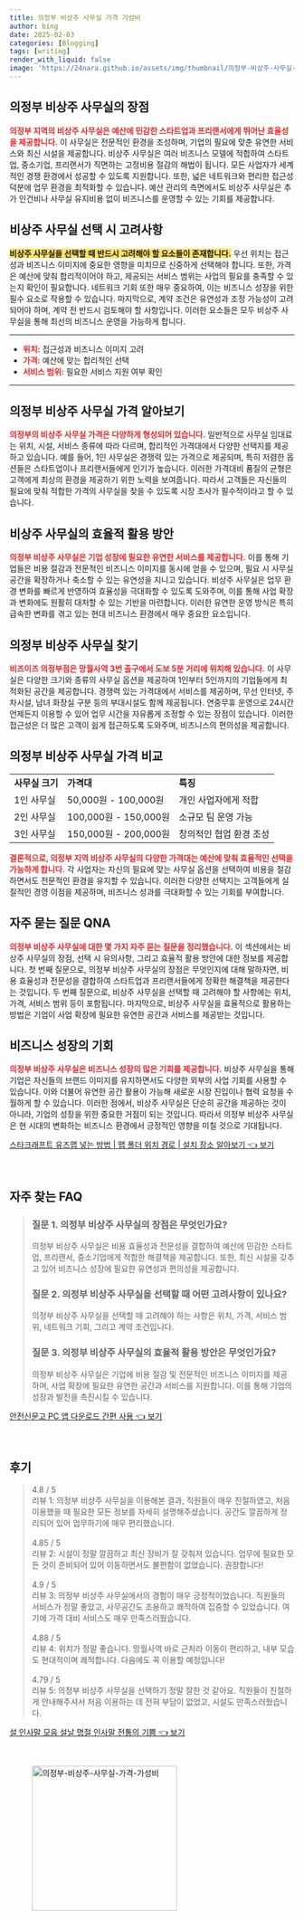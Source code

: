 ```yaml
---
title: 의정부 비상주 사무실 가격 가성비
author: bing
date: 2025-02-03
categories: [Blogging]
tags: [writing]
render_with_liquid: false
image: 'https://24nara.github.io/assets/img/thumbnail/의정부-비상주-사무실-가격-가성비.webp'
---
```



<h2 id='의정부 비상주 사무실의 장점'>의정부 비상주 사무실의 장점</h2>

<p><b><span style="color: #ee2323;">의정부 지역의 비상주 사무실은 예산에 민감한 스타트업과 프리랜서에게 뛰어난 효율성을 제공합니다.</span></b> 이 사무실은 전문적인 환경을 조성하며, 기업의 필요에 맞춘 유연한 서비스와 최신 시설을 제공합니다. 비상주 사무실은 여러 비즈니스 모델에 적합하여 스타트업, 중소기업, 프리랜서가 직면하는 고정비용 절감의 해법이 됩니다. 모든 사업자가 세계적인 경쟁 환경에서 성공할 수 있도록 지원합니다. 또한, 넓은 네트워크와 편리한 접근성 덕분에 업무 환경을 최적화할 수 있습니다. 예산 관리의 측면에서도 비상주 사무실은 추가 인건비나 사무실 유지비용 없이 비즈니스를 운영할 수 있는 기회를 제공합니다.</p>

<h2 id='비상주 사무실 선택 시 고려사항'>비상주 사무실 선택 시 고려사항</h2>

<p><b><span style="background-color: #ffe066;">비상주 사무실을 선택할 때 반드시 고려해야 할 요소들이 존재합니다.</span></b> 우선 위치는 접근성과 비즈니스 이미지에 중요한 영향을 미치므로 신중하게 선택해야 합니다. 또한, 가격은 예산에 맞춰 합리적이어야 하고, 제공되는 서비스 범위는 사업의 필요를 충족할 수 있는지 확인이 필요합니다. 네트워크 기회 또한 매우 중요하여, 이는 비즈니스 성장을 위한 필수 요소로 작용할 수 있습니다. 마지막으로, 계약 조건은 유연성과 조정 가능성이 고려되어야 하며, 계약 전 반드시 검토해야 할 사항입니다. 이러한 요소들은 모두 비상주 사무실을 통해 최선의 비즈니스 운영을 가능하게 합니다.</p>

<hr />

<ul>
    <li><b><span style="color: #ee2323;">위치:</span></b> 접근성과 비즈니스 이미지 고려</li>
    <li><b><span style="color: #ee2323;">가격:</span></b> 예산에 맞는 합리적인 선택</li>
    <li><b><span style="color: #ee2323;">서비스 범위:</span></b> 필요한 서비스 지원 여부 확인</li>
</ul>

<hr />

<h2 id='의정부 비상주 사무실 가격 알아보기'>의정부 비상주 사무실 가격 알아보기</h2>

<p><b><span style="color: #ee2323;">의정부의 비상주 사무실 가격은 다양하게 형성되어 있습니다.</span></b> 일반적으로 사무실 임대료는 위치, 시설, 서비스 종류에 따라 다르며, 합리적인 가격대에서 다양한 선택지를 제공하고 있습니다. 예를 들어, 1인 사무실은 경쟁력 있는 가격으로 제공되며, 특히 저렴한 옵션들은 스타트업이나 프리랜서들에게 인기가 높습니다. 이러한 가격대비 품질의 균형은 고객에게 최상의 환경을 제공하기 위한 노력을 보여줍니다. 따라서 고객들은 자신들의 필요에 맞춰 적합한 가격의 사무실을 찾을 수 있도록 시장 조사가 필수적이라고 할 수 있습니다.</p>

<h2 id='비상주 사무실의 효율적 활용 방안'>비상주 사무실의 효율적 활용 방안</h2>

<p><b><span style="color: #ee2323;">의정부 비상주 사무실은 기업 성장에 필요한 유연한 서비스를 제공합니다.</span></b> 이를 통해 기업들은 비용 절감과 전문적인 비즈니스 이미지를 동시에 얻을 수 있으며, 필요 시 사무실 공간을 확장하거나 축소할 수 있는 유연성을 지니고 있습니다. 비상주 사무실은 업무 환경 변화를 빠르게 반영하여 효율성을 극대화할 수 있도록 도와주며, 이를 통해 사업 확장과 변화에도 원활히 대처할 수 있는 기반을 마련합니다. 이러한 유연한 운영 방식은 특히 급속한 변화를 겪고 있는 현대 비즈니스 환경에서 매우 중요한 요소입니다.</p>

<h2 id='의정부 비상주 사무실 찾기'>의정부 비상주 사무실 찾기</h2>

<p><b><span style="color: #ee2323;">비즈이즈 의정부점은 망월사역 3번 출구에서 도보 5분 거리에 위치해 있습니다.</span></b> 이 사무실은 다양한 크기와 종류의 사무실 옵션을 제공하여 1인부터 5인까지의 기업들에게 최적화된 공간을 제공합니다. 경쟁력 있는 가격대에서 서비스를 제공하며, 무선 인터넷, 주차시설, 남녀 화장실 구분 등의 부대시설도 함께 제공됩니다. 연중무휴 운영으로 24시간 언제든지 이용할 수 있어 업무 시간을 자유롭게 조정할 수 있는 장점이 있습니다. 이러한 접근성은 더 많은 고객이 쉽게 접근하도록 도와주며, 비즈니스의 편의성을 제공합니다.</p>

<h2 id='의정부 비상주 사무실 가격 비교'>의정부 비상주 사무실 가격 비교</h2>

<table>
    <tr>
        <td><b>사무실 크기</b></td>
        <td><b>가격대</b></td>
        <td><b>특징</b></td>
    </tr>
    <tr>
        <td>1인 사무실</td>
        <td>50,000원 - 100,000원</td>
        <td>개인 사업자에게 적합</td>
    </tr>
    <tr>
        <td>2인 사무실</td>
        <td>100,000원 - 150,000원</td>
        <td>소규모 팀 운영 가능</td>
    </tr>
    <tr>
        <td>3인 사무실</td>
        <td>150,000원 - 200,000원</td>
        <td>창의적인 협업 환경 조성</td>
    </tr>
</table>

<p><b><span style="color: #ee2323;">결론적으로, 의정부 지역 비상주 사무실의 다양한 가격대는 예산에 맞춰 효율적인 선택을 가능하게 합니다.</span></b> 각 사업자는 자신의 필요에 맞는 사무실 옵션을 선택하여 비용을 절감하면서도 전문적인 환경을 유지할 수 있습니다. 이러한 다양한 선택지는 고객들에게 실질적인 경영 이점을 제공하며, 비즈니스 성과를 극대화할 수 있는 기회를 부여합니다.</p>

<h2 id='자주 묻는 질문 QNA'>자주 묻는 질문 QNA</h2>

<p><b><span style="color: #ee2323;">의정부 비상주 사무실에 대한 몇 가지 자주 묻는 질문을 정리했습니다.</span></b> 이 섹션에서는 비상주 사무실의 장점, 선택 시 유의사항, 그리고 효율적 활용 방안에 대한 정보를 제공합니다. 첫 번째 질문으로, 의정부 비상주 사무실의 장점은 무엇인지에 대해 말하자면, 비용 효율성과 전문성을 결합하여 스타트업과 프리랜서들에게 정확한 해결책을 제공한다는 것입니다. 두 번째 질문으로, 비상주 사무실을 선택할 때 고려해야 할 사항에는 위치, 가격, 서비스 범위 등이 포함됩니다. 마지막으로, 비상주 사무실을 효율적으로 활용하는 방법은 기업이 사업 확장에 필요한 유연한 공간과 서비스를 제공받는 것입니다.</p>

<h2 id='비즈니스 성장의 기회'>비즈니스 성장의 기회</h2>

<p><b><span style="color: #ee2323;">의정부 비상주 사무실은 비즈니스 성장의 많은 기회를 제공합니다.</span></b> 비상주 사무실을 통해 기업은 자신들의 브랜드 이미지를 유지하면서도 다양한 외부의 사업 기회를 사용할 수 있습니다. 이와 더불어 유연한 공간 활용이 가능해 새로운 시장 진입이나 협력 요청을 수월하게 할 수 있습니다. 이러한 점에서, 비상주 사무실은 단순히 공간을 제공하는 것이 아니라, 기업의 성장을 위한 중요한 거점이 되는 것입니다. 따라서 의정부 비상주 사무실은 현 시대의 변화하는 비즈니스 환경에서 긍정적인 영향을 미칠 것으로 기대됩니다.</p>


<p><a class="click-button" title="스타크래프트 유즈맵 넣는 방법 | 맵 폴더 위치 경로 | 설치 장소 알아보기" href="https://24nara.github.io/posts/%EC%8A%A4%ED%83%80%ED%81%AC%EB%9E%98%ED%94%84%ED%8A%B8-%EC%9C%A0%EC%A6%88%EB%A7%B5-%EB%84%A3%EB%8A%94-%EB%B0%A9%EB%B2%95-%EB%A7%B5-%ED%8F%B4%EB%8D%94-%EC%9C%84%EC%B9%98-%EA%B2%BD%EB%A1%9C-%EC%84%A4%EC%B9%98-%EC%9E%A5%EC%86%8C-%EC%95%8C%EC%95%84%EB%B3%B4%EA%B8%B0/" rel="dofollow">스타크래프트 유즈맵 넣는 방법 | 맵 폴더 위치 경로 | 설치 장소 알아보기 👈 보기</a></p><br>
<h2 id='자주_찾는_FAQ'>자주 찾는 FAQ</h2>
<div itemscope="" itemtype="https://schema.org/FAQPage"> 
<blockquote> 
<div itemscope="" itemprop="mainEntity" itemtype="https://schema.org/Question"> 
<h3 itemprop="name">질문 1. 의정부 비상주 사무실의 장점은 무엇인가요?</h3> 
<div itemscope="" itemprop="acceptedAnswer" itemtype="https://schema.org/Answer"> 
<span itemprop="text"> 
<p>의정부 비상주 사무실은 비용 효율성과 전문성을 결합하여 예산에 민감한 스타트업, 프리랜서, 중소기업에게 적합한 해결책을 제공합니다. 또한, 최신 시설을 갖추고 있어 비즈니스 성장에 필요한 유연성과 편의성을 제공합니다.</p> 
</span> 
</div> 
</div> 

<div itemscope="" itemprop="mainEntity" itemtype="https://schema.org/Question"> 
<h3 itemprop="name">질문 2. 의정부 비상주 사무실을 선택할 때 어떤 고려사항이 있나요?</h3> 
<div itemscope="" itemprop="acceptedAnswer" itemtype="https://schema.org/Answer"> 
<span itemprop="text"> 
<p>의정부 비상주 사무실을 선택할 때 고려해야 하는 사항은 위치, 가격, 서비스 범위, 네트워크 기회, 그리고 계약 조건입니다.</p> 
</span> 
</div> 
</div> 

<div itemscope="" itemprop="mainEntity" itemtype="https://schema.org/Question"> 
<h3 itemprop="name">질문 3. 의정부 비상주 사무실의 효율적 활용 방안은 무엇인가요?</h3> 
<div itemscope="" itemprop="acceptedAnswer" itemtype="https://schema.org/Answer"> 
<span itemprop="text"> 
<p>의정부 비상주 사무실은 기업에 비용 절감 및 전문적인 비즈니스 이미지를 제공하며, 사업 확장에 필요한 유연한 공간과 서비스를 지원합니다. 이를 통해 기업의 성장과 발전을 촉진시킬 수 있습니다.</p> 
</span> 
</div> 
</div> 

</blockquote> 
</div>
<p><a class="click-button" title="안전신문고 PC 앱 다운로드 간편 사용" href="https://24nara.github.io/posts/%EC%95%88%EC%A0%84%EC%8B%A0%EB%AC%B8%EA%B3%A0-PC-%EC%95%B1-%EB%8B%A4%EC%9A%B4%EB%A1%9C%EB%93%9C-%EA%B0%84%ED%8E%B8-%EC%82%AC%EC%9A%A9/" rel="dofollow">안전신문고 PC 앱 다운로드 간편 사용 👈 보기</a></p><br>
<h2 id='후기'>후기</h2>
<div itemscope itemtype="https://schema.org/Product">
  <blockquote>
  <div itemprop="review" itemscope itemtype="https://schema.org/Review">
      <div itemprop="reviewRating" itemscope itemtype="https://schema.org/Rating"> <span itemprop="ratingValue">4.8</span> / <span itemprop="bestRating">5</span> </div>
      <span itemprop="reviewBody">리뷰 1: 의정부 비상주 사무실을 이용해본 결과, 직원들이 매우 친절하였고, 처음 이용했을 때 필요한 모든 정보를 자세히 설명해주셨습니다. 공간도 깔끔하게 정리되어 있어 업무하기에 매우 편리했습니다.</span>
  </div>
  <br>
  <div itemprop="review" itemscope itemtype="https://schema.org/Review">
      <div itemprop="reviewRating" itemscope itemtype="https://schema.org/Rating"> <span itemprop="ratingValue">4.85</span> / <span itemprop="bestRating">5</span> </div>
      <span itemprop="reviewBody">리뷰 2: 시설이 정말 깔끔하고 최신 장비가 잘 갖춰져 있습니다. 업무에 필요한 모든 것이 준비되어 있어 이동하면서도 불편함이 없었습니다. 권장합니다!</span>
  </div>
  <br>
  <div itemprop="review" itemscope itemtype="https://schema.org/Review">
      <div itemprop="reviewRating" itemscope itemtype="https://schema.org/Rating"> <span itemprop="ratingValue">4.9</span> / <span itemprop="bestRating">5</span> </div>
      <span itemprop="reviewBody">리뷰 3: 의정부 비상주 사무실에서의 경험이 매우 긍정적이었습니다. 직원들의 서비스가 정말 좋았고, 사무공간도 조용하고 쾌적하여 집중할 수 있었습니다. 여기에 가격 대비 서비스도 매우 만족스러웠습니다.</span>
  </div>
  <br>
  <div itemprop="review" itemscope itemtype="https://schema.org/Review">
      <div itemprop="reviewRating" itemscope itemtype="https://schema.org/Rating"> <span itemprop="ratingValue">4.88</span> / <span itemprop="bestRating">5</span> </div>
      <span itemprop="reviewBody">리뷰 4: 위치가 정말 좋습니다. 망월사역 바로 근처라 이동이 편리하고, 내부 모습도 현대적이며 쾌적합니다. 다음에도 꼭 이용할 예정입니다!</span>
  </div>
  <br>
  <div itemprop="review" itemscope itemtype="https://schema.org/Review">
      <div itemprop="reviewRating" itemscope itemtype="https://schema.org/Rating"> <span itemprop="ratingValue">4.79</span> / <span itemprop="bestRating">5</span> </div>
      <span itemprop="reviewBody">리뷰 5: 의정부 비상주 사무실을 선택하기 정말 잘한 것 같아요. 직원들이 친절하게 안내해주셔서 처음 이용하는 데 전혀 부담이 없었고, 시설도 만족스러웠습니다.</span>
  </div>
  </blockquote>
</div>
<p><a class="click-button" title="설 인사말 모음 설날 명절 인사말 전통의 기쁨" href="https://24nara.github.io/posts/%EC%84%A4-%EC%9D%B8%EC%82%AC%EB%A7%90-%EB%AA%A8%EC%9D%8C-%EC%84%A4%EB%82%A0-%EB%AA%85%EC%A0%88-%EC%9D%B8%EC%82%AC%EB%A7%90-%EC%A0%84%ED%86%B5%EC%9D%98-%EA%B8%B0%EC%81%A8/" rel="dofollow">설 인사말 모음 설날 명절 인사말 전통의 기쁨 👈 보기</a></p><br>
<figure class="image"><img src="https://24nara.github.io/assets/img/thumbnail/의정부-비상주-사무실-가격-가성비.webp" alt="의정부-비상주-사무실-가격-가성비" width="256" height="256"></figure>